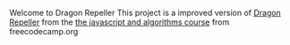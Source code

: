 Welcome to Dragon Repeller
This project is a improved version of [Dragon Repeller](https://www.freecodecamp.org/learn/javascript-algorithms-and-data-structures-v8/learn-basic-javascript-by-building-a-role-playing-game/step-1) from the [the javascript and algorithms course](https://www.freecodecamp.org/learn/javascript-algorithms-and-data-structures-v8/) from freecodecamp.org
